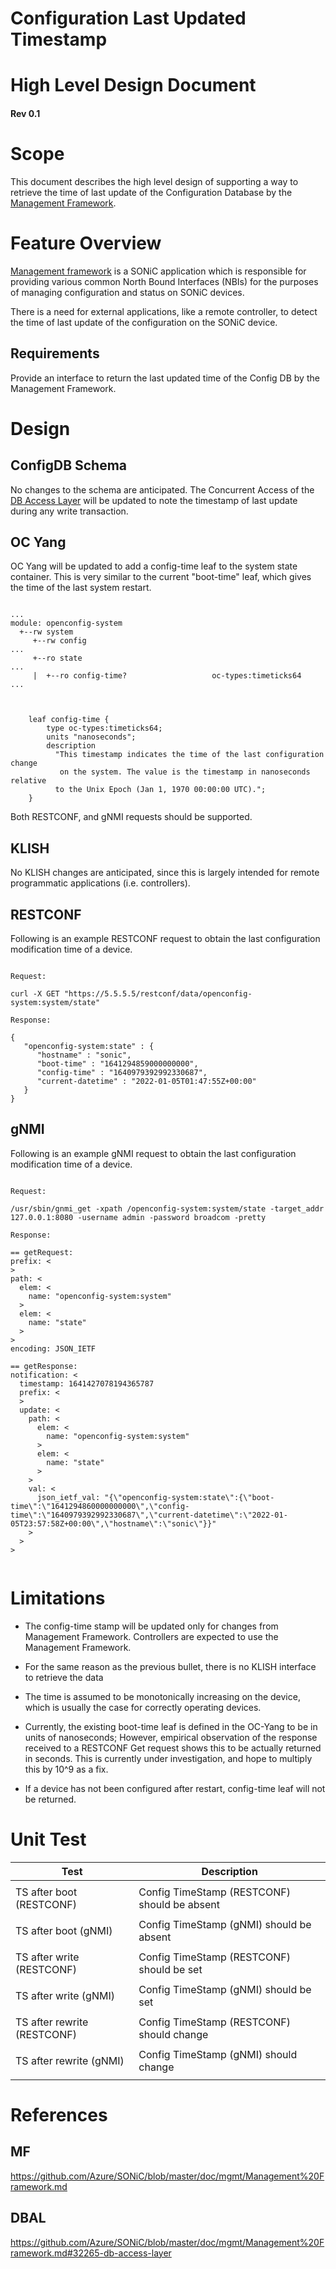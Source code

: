 # Configuration Last Updated Timestamp
# High Level Design Document
#### Rev 0.1

# Scope
This document describes the high level design of supporting a way to retrieve the time of last update of the Configuration Database by the [Management Framework](#mf).

# Feature Overview

[Management framework](#mf) is a SONiC application which is responsible for providing various common North Bound Interfaces (NBIs) for the purposes of managing configuration and status on SONiC devices.

There is a need for external applications, like a remote controller, to detect the time of last update of the configuration on the SONiC device.

## Requirements

Provide an interface to return the last updated time of the Config DB by the Management Framework.

# Design

## ConfigDB Schema

No changes to the schema are anticipated. The Concurrent Access of the [DB Access Layer](#dbal) will be updated to note the timestamp of last update during any write transaction.

## OC Yang

OC Yang will be updated to add a config-time leaf to the system state container.
This is very similar to the current "boot-time" leaf, which gives the time of the last system restart.

```text

...
module: openconfig-system
  +--rw system
     +--rw config
...
     +--ro state
...
     |  +--ro config-time?                   oc-types:timeticks64
...


```

```text

    leaf config-time {
        type oc-types:timeticks64;
        units "nanoseconds";
        description
          "This timestamp indicates the time of the last configuration change
           on the system. The value is the timestamp in nanoseconds relative
          to the Unix Epoch (Jan 1, 1970 00:00:00 UTC).";
    }  

```

Both RESTCONF, and gNMI requests should be supported.

## KLISH

No KLISH changes are anticipated, since this is largely intended for remote programmatic applications (i.e. controllers).

## RESTCONF

Following is an example RESTCONF request to obtain the last configuration modification time of a device.


```text

Request:

curl -X GET "https://5.5.5.5/restconf/data/openconfig-system:system/state"

Response:

{
   "openconfig-system:state" : {
      "hostname" : "sonic",
      "boot-time" : "1641294859000000000",
      "config-time" : "1640979392992330687",
      "current-datetime" : "2022-01-05T01:47:55Z+00:00"
   }
}

```

## gNMI

Following is an example gNMI request to obtain the last configuration modification time of a device.


```text

Request:

/usr/sbin/gnmi_get -xpath /openconfig-system:system/state -target_addr 127.0.0.1:8080 -username admin -password broadcom -pretty

Response:

== getRequest:
prefix: <
>
path: <
  elem: <
    name: "openconfig-system:system"
  >
  elem: <
    name: "state"
  >
>
encoding: JSON_IETF

== getResponse:
notification: <
  timestamp: 1641427078194365787
  prefix: <
  >
  update: <
    path: <
      elem: <
        name: "openconfig-system:system"
      >
      elem: <
        name: "state"
      >
    >
    val: <
      json_ietf_val: "{\"openconfig-system:state\":{\"boot-time\":\"1641294860000000000\",\"config-time\":\"1640979392992330687\",\"current-datetime\":\"2022-01-05T23:57:58Z+00:00\",\"hostname\":\"sonic\"}}"
    >
  >
>


```

# Limitations

- The config-time stamp will be updated only for changes from Management Framework. Controllers are expected to use the Management Framework.

- For the same reason as the previous bullet, there is no KLISH interface to retrieve the data

- The time is assumed to be monotonically increasing on the device, which is usually the case for correctly operating devices.

- Currently, the existing boot-time leaf is defined in the OC-Yang to be in units of nanoseconds; However, empirical observation of the response received to a RESTCONF Get request shows this to be actually returned in seconds. This is currently under investigation, and hope to multiply this by 10^9 as a fix.

- If a device has not been configured after restart, config-time leaf will not be returned.


# Unit Test

| **Test**                       | **Description**                             |
| ------------------------------ | ------------------------------------------- |
|                                |                                             |
| TS after boot (RESTCONF)       | Config TimeStamp (RESTCONF) should be absent|
|                                |                                             |
| TS after boot (gNMI)           | Config TimeStamp (gNMI)     should be absent|
|                                |                                             |
| TS after write (RESTCONF)      | Config TimeStamp (RESTCONF) should be set   |
|                                |                                             |
| TS after write (gNMI)          | Config TimeStamp (gNMI)     should be set   |
|                                |                                             |
| TS after rewrite (RESTCONF)    | Config TimeStamp (RESTCONF) should change   |
|                                |                                             |
| TS after rewrite (gNMI)        | Config TimeStamp (gNMI)     should change   |
|                                |                                             |


# References

## MF

https://github.com/Azure/SONiC/blob/master/doc/mgmt/Management%20Framework.md

## DBAL

https://github.com/Azure/SONiC/blob/master/doc/mgmt/Management%20Framework.md#32265-db-access-layer

